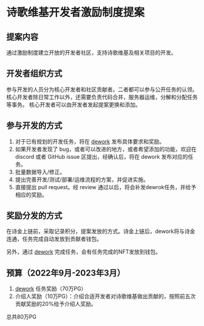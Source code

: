 # 诗歌维基开发者激励制度提案

## 提案内容

通过激励制度建立开放的开发者社区，支持诗歌维基及相关项目的开发。

## 开发者组织方式

参与开发的人员分为核心开发者和社区贡献者。二者都可以参与公开任务的认领。
核心开发者除日常工作以外，还需要负责代码合并，服务器运维，分解和分配任务等事务。
核心开发者可以由开发者发起提案更换和添加。

## 参与开发的方式

1. 对于已有规划的开发任务，将在 [dework](https://app.dework.xyz/poemwiki) 发布具体要求和奖励。
2. 如果开发者发现了 bug，或者可以改进的地方，或者希望添加的功能，欢迎在 discord 或者 GitHub issue 区提出，经确认后，将在 dework 发布对应的任务。
3. 批量数据导入/修正。
4. 提出完善开发/测试/部署/运维流程的方案，并促进实施。
5. 直接提出 pull request。经 review 通过以后，将会补发dewrok任务，并给予相应的奖励。

## 奖励分发的方式

在诗金上链前，采取记录积分，提案发放的方式。诗金上链后，dework将与诗金连通，任务完成自动发放到贡献者钱包。

另外，通过 [dework](https://app.dework.xyz/poemwiki) 完成任务，会有任务完成的NFT发放到钱包。

## 预算（2022年9月-2023年3月）

1. [dework](https://app.dework.xyz/poemwiki) 任务奖励（70万PG）
2. 介绍人奖励（10万PG）：介绍合适开发者对诗歌维基做出贡献的，按照前五次贡献奖励的20%给予介绍人奖励。

总共80万PG
